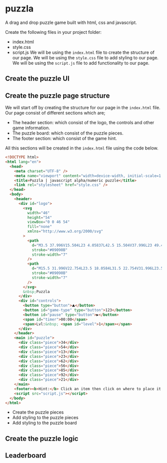 # puzzla
 A drag and drop puzzle game built with html, css and javascript.

 Create the following files in your project folder:
  - index.html
  - style.css
  - script.js
We will be using the `index.html` file to create the structure of our page. We will be using the `style.css` file to add styling to our page. We will be using the `script.js` file to add functionality to our page.
## Create the puzzle UI
## Create the puzzle page structure
We will start off by creating the structure for our page in the `index.html` file. Our page consist of different sections which are;
- The header section: which consist of the logo, the controls and other game information.
- The puzzle board: which consist of the puzzle pieces.
- The footer section: which consist of the game hint.

All this sections will be created in the `index.html` file using the code below.
```html
<!DOCTYPE html>
<html lang="en">
  <head>
    <meta charset="UTF-8" />
    <meta name="viewport" content="width=device-width, initial-scale=1.0" />
    <title>Puzzla | javascript alpha/numeric puzzle</title>
    <link rel="stylesheet" href="style.css" />
  </head>
  <body>
    <header>
      <div id="logo">
        <svg
          width="46"
          height="54"
          viewBox="0 0 46 54"
          fill="none"
          xmlns="http://www.w3.org/2000/svg"
        >
          <path
            d="M3.5 37.996V15.504L23 4.05837L42.5 15.504V37.996L23 49.4416L3.5 37.996Z"
            stroke="#09090B"
            stroke-width="7"
          />
          <path
            d="M15.5 31.996V22.754L23.5 18.0584L31.5 22.754V31.996L23.5 36.6916L15.5 31.996Z"
            stroke="#09090B"
            stroke-width="7"
          />
        </svg>
        &nbsp;Puzzla
      </div>
      <div id="controls">
        <button type="button">⛰</button>
        <button id="game-type" type="button">123</button>
        <button id="pause" type="button">▶</button>
        <span id="timer">00:00</span>
        <span>Lvl:&nbsp; <span id="level">1</span></span>
      </div>
    </header>
    <main id="puzzle">
      <div class="piece">34</div>
      <div class="piece">54</div>
      <div class="piece">13</div>
      <div class="piece">23</div>
      <div class="piece">62</div>
      <div class="piece">56</div>
      <div class="piece">85</div>
      <div class="piece">92</div>
      <div class="piece">21</div>
    </main>
    <footer><b>Hint:</b> Click an item then click on where to place it.</footer>
    <script src="script.js"></script>
  </body>
</html>
```

- Create the puzzle pieces
- Add styling to the puzzle pieces
- Add styling to the puzzle board

## Create the puzzle logic


## Leaderboard